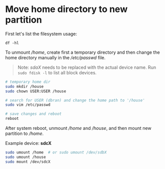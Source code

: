 # Move home directory to new partition

First let's list the filesystem usage:

`df -hl`

To unmount _/home_, create first a temporary directory and then change the home
directory manually in the _/etc/passwd_ file.

> Note: _sdaX_ needs to be replaced with the actual device name.
Run `sudo fdisk -l` to list all block devices.

```bash
# temporary home dir
sudo mkdir /house
sudo chown USER:USER /house

# search for USER (dbran) and change the home path to '/house'
sudo vim /etc/passwd

# save changes and reboot
reboot
```

After system reboot, unmount _/home_ and _/house_, and then mount new partition
to _/home_.

Example device: **sdcX**

```bash
sudo umount /home  # or sudo umount /dev/sdbX
sudo umount /house
sudo mount /dev/sdcX
```

